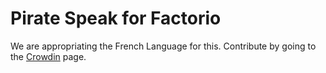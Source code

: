 # Pirate Speak for Factorio
We are appropriating the French Language for this.
Contribute by going to the [Crowdin](https://crowdin.com/project/factorio-mods-localization/fr#/Pirate%20Locale%20(PennyJim)r) page.